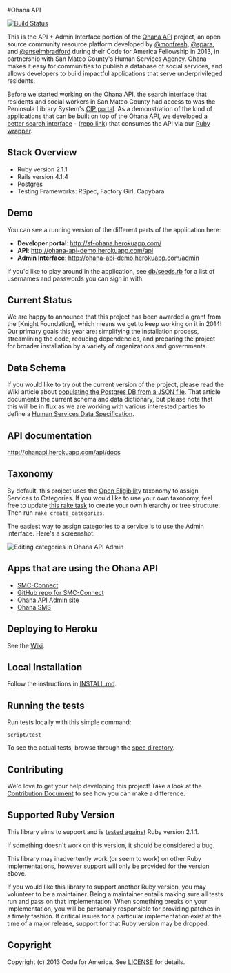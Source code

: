 #Ohana API

[![Build Status](https://travis-ci.org/codeforamerica/ohana-api.png?branch=master)](https://travis-ci.org/codeforamerica/ohana-api)

This is the API + Admin Interface portion of the [Ohana API] project,
an open source community resource platform developed by [@monfresh],
[@spara], and [@anselmbradford] during their Code for America Fellowship in 2013,
in partnership with San Mateo County's Human Services Agency.
Ohana makes it easy for communities to publish a database of social services,
and allows developers to build impactful applications
that serve underprivileged residents.

[Ohana API]: http://ohanapi.org
[@monfresh]: https://github.com/monfresh
[@spara]: https://github.com/spara
[@anselmbradford]: https://github.com/anselmbradford

Before we started working on the Ohana API,
the search interface that residents and social workers in San Mateo County
had access to was the Peninsula Library System's [CIP portal].
As a demonstration of the kind of applications
that can be built on top of the Ohana API,
we developed a [better search interface] - ([repo link])
that consumes the API via our [Ruby wrapper].

[CIP portal]: http://catalog.plsinfo.org:81/
[better search interface]: http://smc-connect.org
[repo link]: https://github.com/codeforamerica/ohana-web-search
[Ruby wrapper]: https://github.com/codeforamerica/ohanakapa

## Stack Overview

* Ruby version 2.1.1
* Rails version 4.1.4
* Postgres
* Testing Frameworks: RSpec, Factory Girl, Capybara

## Demo

You can see a running version of the different parts of the application here:

- **Developer portal**: <http://sf-ohana.herokuapp.com/>
- **API**: <http://ohana-api-demo.herokuapp.com/api>
- **Admin Interface**: <http://ohana-api-demo.herokuapp.com/admin>

If you'd like to play around in the application, see [db/seeds.rb][seeds]
for a list of usernames and passwords you can sign in with.

[seeds]: https://github.com/codeforamerica/ohana-api/blob/master/db/seeds.rb

## Current Status

We are happy to announce that this project has been awarded
a grant from the [Knight Foundation],
which means we get to keep working on it in 2014!
Our primary goals this year are: simplifying the installation process,
streamlining the code, reducing dependencies,
and preparing the project for broader installation by a variety
of organizations and governments.

[grant from the Knight Foundation]: http://www.knightfoundation.org/grants/201447979/

## Data Schema

If you would like to try out the current version of the project,
please read the Wiki article about [populating the Postgres DB from a JSON file].
That article documents the current schema and data dictionary,
but please note that this will be in flux as we are working
with various interested parties to define a [Human Services Data Specification].

[populating the Postgres DB from a JSON file]: https://github.com/codeforamerica/ohana-api/wiki/Populating-the-Postgres-database-from-a-JSON-file
[Human Services Data Specification]: https://github.com/codeforamerica/OpenReferral

## API documentation

<http://ohanapi.herokuapp.com/api/docs>

## Taxonomy

By default, this project uses the [Open Eligibility] taxonomy
to assign Services to Categories.
If you would like to use your own taxonomy,
feel free to update [this rake task] to create your own hierarchy or tree structure.
Then run `rake create_categories`.

[Open Eligibility]: http://openeligibility.org
[this rake task]: https://github.com/codeforamerica/ohana-api/blob/master/lib/tasks/oe.rake

The easiest way to assign categories to a service is to use the Admin interface.
Here's a screenshot:

![Editing categories in Ohana API Admin](https://github.com/codeforamerica/ohana-api/raw/master/categories-in-ohana-api-admin.png)

## Apps that are using the Ohana API

- [SMC-Connect](http://www.smc-connect.org)
- [GitHub repo for SMC-Connect](https://github.com/codeforamerica/human_services_finder)
- [Ohana API Admin site](https://github.com/codeforamerica/ohana-api-admin)
- [Ohana SMS](https://github.com/marks/ohana-sms)

## Deploying to Heroku

See the [Wiki](https://github.com/codeforamerica/ohana-api/wiki/How-to-deploy-the-Ohana-API-to-your-Heroku-account).

## Local Installation

Follow the instructions in [INSTALL.md][install].

[install]: https://github.com/codeforamerica/ohana-api/blob/master/INSTALL.md

## Running the tests

Run tests locally with this simple command:

    script/test

To see the actual tests, browse through the [spec directory].

[spec directory]: https://github.com/codeforamerica/ohana-api/tree/master/spec

## Contributing

We'd love to get your help developing this project!
Take a look at the [Contribution Document] to see how you can make a difference.

[Contribution Document]: https://github.com/codeforamerica/ohana-api/blob/master/CONTRIBUTING.md

## Supported Ruby Version

This library aims to support and is [tested against] Ruby version 2.1.1.

If something doesn't work on this version, it should be considered a bug.

This library may inadvertently work (or seem to work) on other Ruby implementations,
however support will only be provided for the version above.

If you would like this library to support another Ruby version,
you may volunteer to be a maintainer.
Being a maintainer entails making sure all tests run and pass on that implementation.
When something breaks on your implementation,
you will be personally responsible for providing patches in a timely fashion.
If critical issues for a particular implementation exist at the time of a major release,
support for that Ruby version may be dropped.

[tested against]: http://travis-ci.org/codeforamerica/ohana-api

## Copyright
Copyright (c) 2013 Code for America. See [LICENSE](https://github.com/codeforamerica/ohana-api/blob/master/LICENSE.md) for details.
